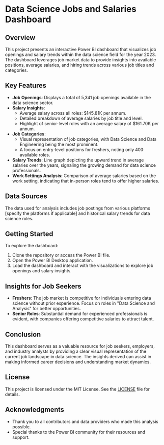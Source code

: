 # Data Science Jobs and Salaries Dashboard

## Overview

This project presents an interactive Power BI dashboard that visualizes job openings and salary trends within the data science field for the year 2023. The dashboard leverages job market data to provide insights into available positions, average salaries, and hiring trends across various job titles and categories.

## Key Features

- **Job Openings**: Displays a total of 5,341 job openings available in the data science sector.
- **Salary Insights**: 
  - Average salary across all roles: $145.81K per annum.
  - Detailed breakdown of average salaries by job title and level.
  - Highlight of senior-level roles with an average salary of $161.70K per annum.
- **Job Categories**: 
  - Visual representation of job categories, with Data Science and Data Engineering being the most prominent.
  - A focus on entry-level positions for freshers, noting only 400 available roles.
- **Salary Trends**: Line graph depicting the upward trend in average salaries over the years, signaling the growing demand for data science professionals.
- **Work Settings Analysis**: Comparison of average salaries based on the work setting, indicating that in-person roles tend to offer higher salaries.

## Data Sources

The data used for analysis includes job postings from various platforms [specify the platforms if applicable] and historical salary trends for data science roles.

## Getting Started

To explore the dashboard:

1. Clone the repository or access the Power BI file.
2. Open the Power BI Desktop application.
3. Load the dashboard and interact with the visualizations to explore job openings and salary insights.

## Insights for Job Seekers

- **Freshers**: The job market is competitive for individuals entering data science without prior experience. Focus on roles in "Data Science and Analysis" for better opportunities.
- **Senior Roles**: Substantial demand for experienced professionals is evident, with companies offering competitive salaries to attract talent.

## Conclusion

This dashboard serves as a valuable resource for job seekers, employers, and industry analysts by providing a clear visual representation of the current job landscape in data science. The insights derived can assist in making informed career decisions and understanding market dynamics.

## License

This project is licensed under the MIT License. See the [LICENSE](LICENSE) file for details.

## Acknowledgments

- Thank you to all contributors and data providers who made this analysis possible.
- Special thanks to the Power BI community for their resources and support.
